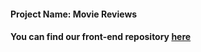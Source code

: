 #### Project Name: Movie Reviews

#### You can find our front-end repository [here](https://github.com/Ram-Jam5/movie-review-front-end)